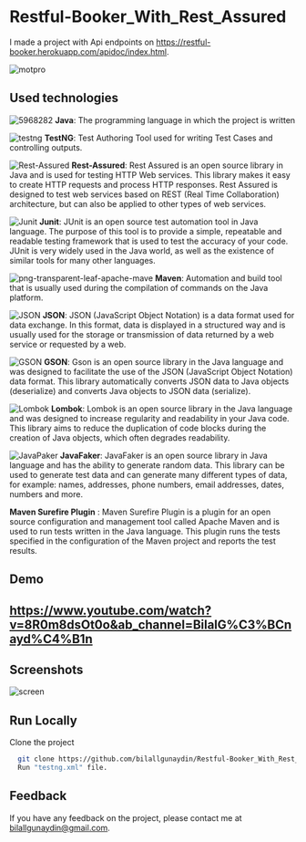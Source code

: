 # Restful-Booker_With_Rest_Assured
 
I made a project with Api endpoints on https://restful-booker.herokuapp.com/apidoc/index.html.


![motpro](https://user-images.githubusercontent.com/21973124/210185234-4788c386-c9ab-4290-aa00-69f9d8f972b1.png)

    
## Used technologies

![5968282](https://user-images.githubusercontent.com/21973124/198895378-1a03bc27-0baf-4631-bc85-3ffad86da644.png) **Java**: The programming language in which the project is written

![testng](https://user-images.githubusercontent.com/21973124/198895448-faeb21b7-ddc7-4c72-9f67-90c092d1e7fe.png) **TestNG**: Test Authoring Tool used for writing Test Cases and controlling outputs.

![Rest-Assured](https://user-images.githubusercontent.com/21973124/221034582-4c2c4008-da87-44ae-a2c3-7addfa23748c.png) **Rest-Assured**: Rest Assured is an open source library in Java and is used for testing HTTP Web services. This library makes it easy to create HTTP requests and process HTTP responses. Rest Assured is designed to test web services based on REST (Real Time Collaboration) architecture, but can also be applied to other types of web services.

![Junit](https://user-images.githubusercontent.com/21973124/221034802-128fa8ba-16e5-43be-8012-e95a0d808eb3.png) **Junit**: JUnit is an open source test automation tool in Java language. The purpose of this tool is to provide a simple, repeatable and readable testing framework that is used to test the accuracy of your code. JUnit is very widely used in the Java world, as well as the existence of similar tools for many other languages.

![png-transparent-leaf-apache-mave](https://user-images.githubusercontent.com/21973124/198895707-3ea65ae1-48fc-4ca3-9e82-87d09a301959.png) **Maven**: Automation and build tool that is usually used during the compilation of commands on the Java platform.

![JSON](https://user-images.githubusercontent.com/21973124/221034987-13f4b85f-f58f-4a6a-b166-c40fdd98d046.png) **JSON**: JSON (JavaScript Object Notation) is a data format used for data exchange. In this format, data is displayed in a structured way and is usually used for the storage or transmission of data returned by a web service or requested by a web.

![GSON](https://user-images.githubusercontent.com/21973124/221035561-e79250d1-92e3-4ed8-8ec4-ed69f54e8dae.png) **GSON**: Gson is an open source library in the Java language and was designed to facilitate the use of the JSON (JavaScript Object Notation) data format. This library automatically converts JSON data to Java objects (deserialize) and converts Java objects to JSON data (serialize).

![Lombok](https://user-images.githubusercontent.com/21973124/221037920-d9e28e2c-ff9c-4de1-aad2-83859aefc20a.png) **Lombok**: Lombok is an open source library in the Java language and was designed to increase regularity and readability in your Java code. This library aims to reduce the duplication of code blocks during the creation of Java objects, which often degrades readability.

![JavaPaker](https://user-images.githubusercontent.com/21973124/221038338-726f9031-6687-46eb-b513-60d87317ba7e.png) **JavaFaker**: JavaFaker is an open source library in Java language and has the ability to generate random data. This library can be used to generate test data and can generate many different types of data, for example: names, addresses, phone numbers, email addresses, dates, numbers and more.

**Maven Surefire Plugin** : Maven Surefire Plugin is a plugin for an open source configuration and management tool called Apache Maven and is used to run tests written in the Java language. This plugin runs the tests specified in the configuration of the Maven project and reports the test results.

## Demo

## https://www.youtube.com/watch?v=8R0m8dsOt0o&ab_channel=BilalG%C3%BCnayd%C4%B1n

  
## Screenshots


![screen](https://user-images.githubusercontent.com/21973124/210185130-a1ad92bf-0b60-401b-b356-477f46b76b82.jpg)

  
## Run Locally

Clone the project

```bash
  git clone https://github.com/bilallgunaydin/Restful-Booker_With_Rest_Assured.git
  Run "testng.xml" file.
```

## Feedback

If you have any feedback on the project, please contact me at bilallgunaydin@gmail.com.

  
